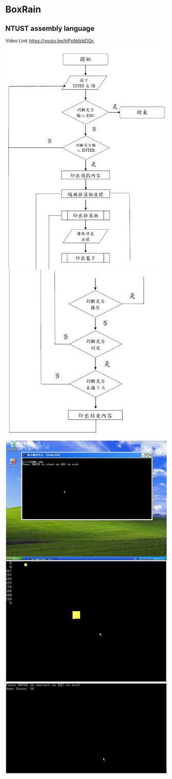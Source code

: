 # BoxRain
## NTUST assembly language
Video Link https://youtu.be/kjPoNdzbDQc

![](https://github.com/naiyu0609/BoxRain/blob/main/%E6%B5%81%E7%A8%8B%E5%9C%961.PNG)
![](https://github.com/naiyu0609/BoxRain/blob/main/%E6%B5%81%E7%A8%8B%E5%9C%962.PNG)
![](https://github.com/naiyu0609/BoxRain/blob/main/%E7%B5%90%E6%9E%9C1.PNG)
![](https://github.com/naiyu0609/BoxRain/blob/main/%E7%B5%90%E6%9E%9C2.PNG)
![](https://github.com/naiyu0609/BoxRain/blob/main/%E7%B5%90%E6%9E%9C3.PNG)
